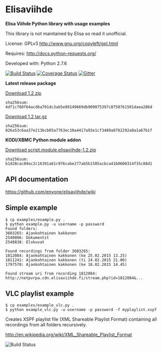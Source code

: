 Elisaviihde
=====

**Elisa Viihde Python library with usage examples**

This library is not maintained by Elisa so read it unofficial.

License: GPLv3 http://www.gnu.org/copyleft/gpl.html

Requires: http://docs.python-requests.org/

Developed with: Python 2.7.6

[![Build Status](https://travis-ci.org/enyone/elisaviihde.svg?branch=master)](https://travis-ci.org/enyone/elisaviihde)
[![Coverage Status](https://coveralls.io/repos/enyone/elisaviihde/badge.svg?branch=master)](https://coveralls.io/r/enyone/elisaviihde?branch=master)
[![Gitter](https://badges.gitter.im/Join%20Chat.svg)](https://gitter.im/enyone/elisaviihde?utm_source=badge&utm_medium=badge&utm_campaign=pr-badge)

**Latest release package**

[Download 1.2 zip](https://github.com/enyone/elisaviihde/archive/1.2.zip)
```
sha256sum: 4df1c760f64acd6a701dc3ab5e89149669db909075397c8750761501daea286d
```

[Download 1.2 tar.gz](https://github.com/enyone/elisaviihde/archive/1.2.tar.gz)
```
sha256sum: 026a53c6aa37e213bcb05a7763ec10a4417a93e1cf3489a0782292a8a1a67b1f
```

**KODI/XBMC Python module addon**

[Download script.module.elisaviihde-1.2.zip](https://github.com/enyone/elisaviihde/releases/download/1.2/script.module.elisaviihde-1.2.zip)
```
sha256sum: b1d28cac09ac2c16391a61c976cabe277ab5b1505acbca41b0600314f35c88d1
```

API documentation
-----
https://github.com/enyone/elisaviihde/wiki

Simple example
-----
```
$ cp examples/example.py .
$ python example.py -u username -p password
Found folders:
3603265: Ajankohtainen kakkonen
2540806: Dokumentit
2540838: Elokuvat

Found recordings from folder 3603265:
1812084: Ajankohtainen kakkonen (ke 25.02.2015 13.25)
1811241: Ajankohtainen kakkonen (ti 24.02.2015 21.00)
1797570: Ajankohtainen kakkonen (ke 18.02.2015 14.45)

Found stream uri from recording 1812084:
http://netpvrpa.cdn.elisaviihde.fi/stream.php?id=1812084&...
```

VLC playlist example
-----
```
$ cp examples/example_vlc.py .
$ python example_vlc.py -u username -p password -f myplaylist.xspf
```

Creates XSPF playlist file (XML Shareable Playlist Format) containing all recordings from all folders recursively.

http://en.wikipedia.org/wiki/XML_Shareable_Playlist_Format

![Build Status](https://raw.githubusercontent.com/enyone/elisaviihde/master/examples/example_playlist.png)
